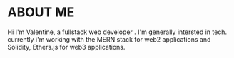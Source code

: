 # ABOUT ME 

Hi I'm Valentine, a fullstack web developer .
I'm generally intersted in tech. currently i'm working with the MERN stack for web2 applications and Solidity, Ethers.js for web3 applications.
 
